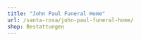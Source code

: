 ```yaml
---
title: "John Paul Funeral Home"
url: /santa-rosa/john-paul-funeral-home/
shop: Bestattungen
---
```

